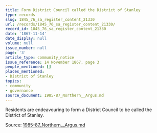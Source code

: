 ```yaml
---
title: Form District Council called the District of Stanley
type: records
slug: 1845_76_sa_register_content_21330
url: /records/1845_76_sa_register_content_21330/
record_id: 1845_76_sa_register_content_21330
date: '1867-11-14'
date_display: null
volume: null
issue_number: null
page: '3'
article_type: community_notice
issue_reference: 14 November 1867, page 3
people_mentioned: []
places_mentioned:
- District of Stanley
topics:
- community
- governance
source_document: 1985-87_Northern__Argus.md
---
```


Residents are endeavouring to form a District Council to be called the District of Stanley.

Source: [1985-87_Northern__Argus.md](/downloads/markdown/1985-87_Northern__Argus.md)
